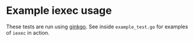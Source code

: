 Example iexec usage
===================

These tests are run using [ginkgo](https://onsi.github.io/ginkgo/). See inside `example_test.go` for examples of `iexec` in action.
